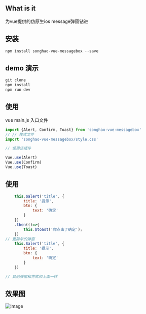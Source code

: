 ## What is it
为vue提供的仿原生ios message弹窗钻进

## 安装
```js
npm install songhao-vue-messagebox --save
```
## demo 演示
```js
git clone
npm install
npm run dev
```
## 使用
vue main.js 入口文件
```javascript
import {Alert, Confirm, Toast} from 'songhao-vue-messagebox'
// // 样式文件
import 'songhao-vue-messagebox/style.css'

// 使用该插件

Vue.use(Alert)
Vue.use(Confirm)
Vue.use(Toast)

```

## 使用
```javascript
    this.$alert('title', {
        title: '提示',
        btn: {
            text: '确定'
        }
    })
    .then(()=>{
        this.$toast('你点击了确定');
    })
// 更简单的弹窗
    this.$alert('title', {
        title: '提示',
        btn: {
            text: '确定'
        }
    })

// 其他弹窗和方式和上面一样
```
## 效果图

![image](https://github.com/songhaoreact/vue-better-messagebox/blob/master/demo.gif)






